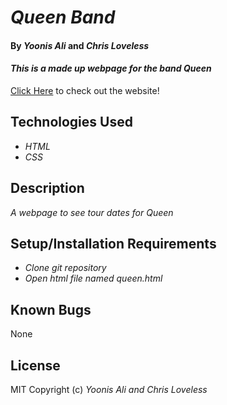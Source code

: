 # _Queen Band_

#### By _**Yoonis Ali**_ and _**Chris Loveless**_


#### _This is a made up webpage for the band Queen_

[Click Here](https://Users/student/Desktop/queen/queen.html) to check out the website!

## Technologies Used

* _HTML_
* _CSS_


## Description

_A webpage to see tour dates for Queen_

## Setup/Installation Requirements

* _Clone git repository_
* _Open html file named queen.html_


## Known Bugs

None

## License

MIT
Copyright (c) _Yoonis Ali and Chris Loveless_